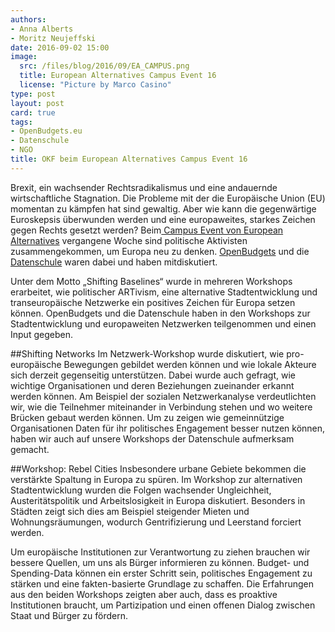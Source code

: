 ```yaml
---
authors:
- Anna Alberts
- Moritz Neujeffski
date: 2016-09-02 15:00
image:
  src: /files/blog/2016/09/EA_CAMPUS.png
  title: European Alternatives Campus Event 16
  license: "Picture by Marco Casino"   
type: post
layout: post
card: true
tags:
- OpenBudgets.eu
- Datenschule
- NGO
title: OKF beim European Alternatives Campus Event 16
---
```


Brexit, ein wachsender Rechtsradikalismus und eine andauernde wirtschaftliche Stagnation. Die Probleme mit der die Europäische Union (EU) momentan zu kämpfen hat sind gewaltig. Aber wie kann die gegenwärtige Euroskepsis überwunden werden und eine europaweites, starkes Zeichen gegen Rechts gesetzt werden? Beim<a href="https://euroalter.com/2016/connecting-europe-at-the-ea-campus-16"> Campus Event von European Alternatives</a> vergangene Woche sind politische Aktivisten zusammengekommen, um Europa neu zu denken. <a href="http://openbudgets.eu/">OpenBudgets</a> und die <a href="https://datenschule.de/"> Datenschule</a> waren dabei und haben mitdiskutiert.

Unter dem Motto „Shifting Baselines“ wurde in mehreren Workshops erarbeitet, wie politischer ARTivism, eine alternative Stadtentwicklung und transeuropäische Netzwerke ein positives Zeichen für Europa setzen können.
OpenBudgets und die Datenschule haben in den Workshops zur Stadtentwicklung und europaweiten Netzwerken teilgenommen und einen Input gegeben.

##Shifting Networks
Im Netzwerk-Workshop wurde diskutiert, wie pro-europäische Bewegungen gebildet werden können und wie lokale Akteure sich derzeit gegenseitig unterstützen. Dabei wurde auch gefragt, wie wichtige Organisationen und deren Beziehungen zueinander erkannt werden können. Am Beispiel der sozialen Netzwerkanalyse verdeutlichten wir, wie die Teilnehmer miteinander in Verbindung stehen und wo weitere Brücken gebaut werden können. Um zu zeigen wie gemeinnützige Organisationen Daten für ihr politisches Engagement besser nutzen können, haben wir auch auf unsere Workshops der Datenschule aufmerksam gemacht.

##Workshop: Rebel Cities
Insbesondere urbane Gebiete bekommen die verstärkte Spaltung in Europa zu spüren. Im Workshop zur alternativen Stadtentwicklung wurden die Folgen wachsender Ungleichheit, Austeritätspolitik und Arbeitslosigkeit in Europa diskutiert. Besonders in Städten zeigt sich dies am Beispiel steigender Mieten und Wohnungsräumungen, wodurch Gentrifizierung und Leerstand forciert werden.

Um europäische Institutionen zur Verantwortung zu ziehen brauchen wir bessere Quellen, um uns als Bürger informieren zu können. Budget- und Spending-Data können ein erster Schritt sein, politisches Engagement zu stärken und eine fakten-basierte Grundlage zu schaffen. 
Die Erfahrungen aus den beiden Workshops zeigten aber auch, dass es proaktive Institutionen braucht, um Partizipation und einen offenen Dialog zwischen Staat und Bürger zu fördern.
